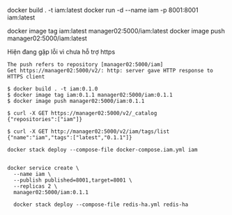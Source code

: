docker build . -t iam:latest
docker run -d --name iam -p 8001:8001 iam:latest


docker image tag iam:latest manager02:5000/iam:latest
docker image push manager02:5000/iam:latest

Hiện đang gặp lỗi vì chưa hỗ trợ https
```
The push refers to repository [manager02:5000/iam]
Get https://manager02:5000/v2/: http: server gave HTTP response to HTTPS client
```

```
$ docker build . -t iam:0.1.0
$ docker image tag iam:0.1.1 manager02:5000/iam:0.1.1
$ docker image push manager02:5000/iam:0.1.1

$ curl -X GET https://manager02:5000/v2/_catalog
{"repositories":["iam"]}

$ curl -X GET http://manager02:5000/v2/iam/tags/list
{"name":"iam","tags":["latest","0.1.1"]}

docker stack deploy --compose-file docker-compose.iam.yml iam


docker service create \
  --name iam \
  --publish published=8001,target=8001 \
  --replicas 2 \
  manager02:5000/iam:0.1.1

  docker stack deploy --compose-file redis-ha.yml redis-ha